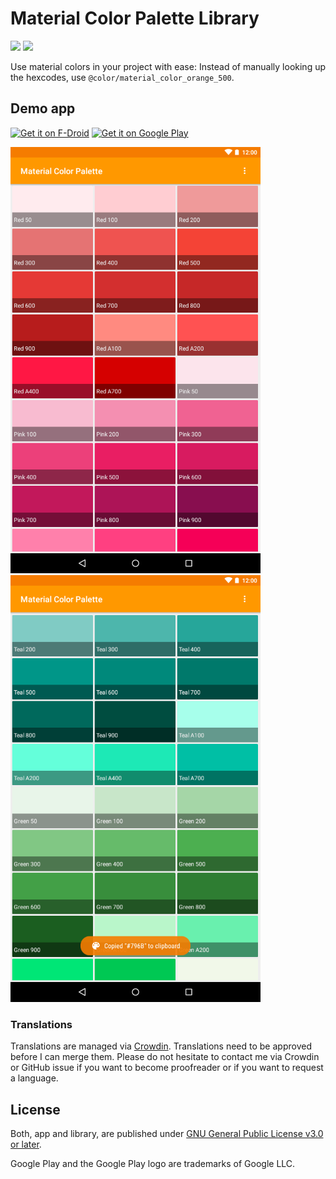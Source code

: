 # Material Color Palette Library
<a href="https://travis-ci.com/characterdog/bmi-calculator/"><img src="https://api.travis-ci.com/characterdog/bmi-calculator.svg?branch=master"></a> <a title="Crowdin" target="_blank" href="https://crowdin.com/project/characterdog-bmi-calculator"><img src="https://d322cqt584bo4o.cloudfront.net/characterdog-bmi-calculator/localized.svg"></a>

Use material colors in your project with ease: Instead of manually looking up the hexcodes, use `@color/material_color_orange_500`.

## Demo app

[<img src="https://f-droid.org/badge/get-it-on.png" alt="Get it on F-Droid" height="80">](https://f-droid.org/app/com.github.characterdog.bmicalculator)
[<img src="https://play.google.com/intl/en_us/badges/images/generic/en_badge_web_generic.png" alt="Get it on Google Play" height="80">](https://play.google.com/store/apps/details?id=com.github.characterdog.bmicalculator)

<img src="fastlane/metadata/android/en-US/images/phoneScreenshots/1.png" width="400px"> <img src="fastlane/metadata/android/en-US/images/phoneScreenshots/2.png" width="400px">

### Translations

Translations are managed via [Crowdin](https://crowdin.com/project/characterdog-bmi-calculator). Translations need to be approved before I can merge them. Please do not hesitate to contact me via Crowdin or GitHub issue if you want to become proofreader or if you want to request a language.

## License

Both, app and library, are published under [GNU General Public License v3.0 or later](https://spdx.org/licenses/GPL-3.0-or-later.html).


Google Play and the Google Play logo are trademarks of Google LLC.
